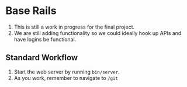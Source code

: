 # Base Rails
1. This is still a work in progress for the final project. 
2. We are still adding functionality so we could ideally hook up APIs and have logins be functional. 


## Standard Workflow

 1. Start the web server by running `bin/server`.
 2. As you work, remember to navigate to `/git`
